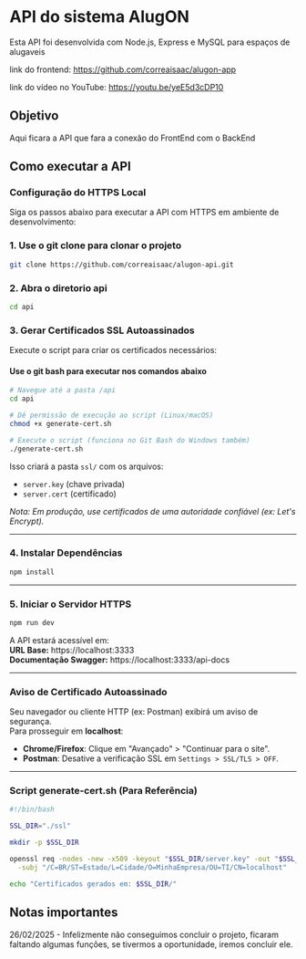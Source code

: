 # API do sistema AlugON

Esta API foi desenvolvida com Node.js, Express e MySQL para espaços de alugaveis

link do frontend: https://github.com/correaisaac/alugon-app

link do vídeo no YouTube: https://youtu.be/yeE5d3cDP10

## Objetivo

Aqui ficara a API que fara a conexão do FrontEnd com o BackEnd

## Como executar a API

### Configuração do HTTPS Local

Siga os passos abaixo para executar a API com HTTPS em ambiente de desenvolvimento:

### 1. Use o git clone para clonar o projeto

```bash
git clone https://github.com/correaisaac/alugon-api.git
```

### 2. Abra o diretorio api
```bash
cd api
```

### 3. Gerar Certificados SSL Autoassinados
Execute o script para criar os certificados necessários:

#### Use o git bash para executar nos comandos abaixo
```bash
# Navegue até a pasta /api
cd api

# Dê permissão de execução ao script (Linux/macOS)
chmod +x generate-cert.sh

# Execute o script (funciona no Git Bash do Windows também)
./generate-cert.sh
```

Isso criará a pasta `ssl/` com os arquivos:
- `server.key` (chave privada)
- `server.cert` (certificado)

*Nota: Em produção, use certificados de uma autoridade confiável (ex: Let's Encrypt).*

---

### 4. Instalar Dependências
```bash
npm install
```

---

### 5. Iniciar o Servidor HTTPS
```bash
npm run dev
```

A API estará acessível em:  
**URL Base:** https://localhost:3333  
**Documentação Swagger:** https://localhost:3333/api-docs

---

### Aviso de Certificado Autoassinado
Seu navegador ou cliente HTTP (ex: Postman) exibirá um aviso de segurança.  
Para prosseguir em **localhost**:
- **Chrome/Firefox**: Clique em "Avançado" > "Continuar para o site".
- **Postman**: Desative a verificação SSL em `Settings > SSL/TLS > OFF`.

---

### Script generate-cert.sh (Para Referência)
```bash
#!/bin/bash

SSL_DIR="./ssl"

mkdir -p $SSL_DIR

openssl req -nodes -new -x509 -keyout "$SSL_DIR/server.key" -out "$SSL_DIR/server.cert" -days 365 \
  -subj "/C=BR/ST=Estado/L=Cidade/O=MinhaEmpresa/OU=TI/CN=localhost"

echo "Certificados gerados em: $SSL_DIR/"
```

## Notas importantes
26/02/2025 - Infelizmente não conseguimos concluir o projeto, ficaram faltando algumas funções, se tivermos a oportunidade, iremos concluir ele.

